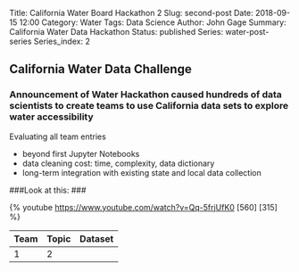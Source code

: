 Title: California Water Board Hackathon 2
Slug: second-post
Date: 2018-09-15 12:00
Category: Water
Tags: Data Science
Author: John Gage
Summary: California Water Data Hackathon
Status: published
Series: water-post-series
Series_index: 2



## California Water Data Challenge ##

### Announcement of Water Hackathon caused hundreds of data scientists to create teams to use California data sets to explore water accessibility

Evaluating all team entries
  - beyond first Jupyter Notebooks
  - data cleaning cost: time, complexity, data dictionary
  - long-term integration with existing state and local data collection


###Look at this: ###

{% youtube https://www.youtube.com/watch?v=Qq-5frjUfK0 [560] [315] %}

|Team|Topic|Dataset|
-----|-----|-------|
|1   | 2   |       |
